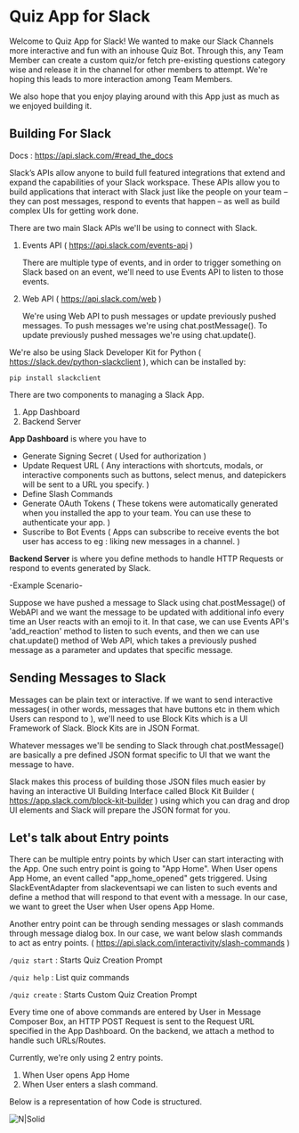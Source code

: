 # Quiz App for Slack 

Welcome to Quiz App for Slack! We wanted to make our Slack Channels more interactive and fun with an inhouse Quiz Bot. 
Through this, any Team Member can create a custom quiz/or fetch pre-existing questions category wise and release it in the channel for other members to attempt. We're hoping this leads to more interaction among Team Members.

We also hope that you enjoy playing around with this App just as much as we enjoyed building it.

Building For Slack 
------------------
Docs : https://api.slack.com/#read_the_docs

Slack’s APIs allow anyone to build full featured integrations that extend and expand the capabilities of your Slack workspace. These APIs allow you to build applications that interact with Slack just like the people on your team – they can post messages, respond to events that happen – as well as build complex UIs for getting work done.

There are two main Slack APIs we'll be using to connect with Slack.
1. Events API ( https://api.slack.com/events-api )
    
    There are multiple type of events, and in order to trigger something on Slack based on an event, we'll need to use Events API to listen to those events. 

2. Web API ( https://api.slack.com/web )

    We're using Web API to push messages or update previously pushed messages. To push messages we're using chat.postMessage(). To update previously pushed messages we're using chat.update(). 

We're also be using Slack Developer Kit for Python ( https://slack.dev/python-slackclient ), which can be installed by:  
```
pip install slackclient
```


There are two components to managing a Slack App. 
1. App Dashboard
2. Backend Server

**App Dashboard** is where you have to 
* Generate Signing Secret ( Used for authorization )
* Update Request URL ( Any interactions with shortcuts, modals, or interactive components such as buttons, select menus, and datepickers will be sent to a URL you specify. )
* Define Slash Commands
* Generate OAuth Tokens ( These tokens were automatically generated when you installed the app to your team. You can use these to authenticate your app. )
* Suscribe to Bot Events ( Apps can subscribe to receive events the bot user has access to eg : liking new messages in a channel. )

**Backend Server** is where you define methods to handle HTTP Requests or respond to events generated by Slack. 

-Example Scenario-

Suppose we have pushed a message to Slack using chat.postMessage() of WebAPI and we want the message to be updated with additional info every time an User reacts with an emoji to it. In that case, we can use Events API's 'add_reaction' method to listen to such events, and then we can use chat.update() method of Web API, which takes a previously pushed message as a parameter and updates that specific message. 


Sending Messages to Slack 
-----------------------------

Messages can be plain text or interactive. If we want to send interactive messages( in other words, messages that have buttons etc in them which Users can respond to ), we'll need to use Block Kits which is a UI Framework of Slack. 
Block Kits are in JSON Format.

Whatever messages we'll be sending to Slack through chat.postMessage() are basically a pre defined JSON format specific to UI that we want the message to have. 

Slack makes this process of building those JSON files much easier by having an interactive UI Building Interface called Block Kit Builder ( https://app.slack.com/block-kit-builder ) using which you can drag and drop UI elements and Slack will prepare the JSON format for you.



Let's talk about Entry points
----------------------------

There can be multiple entry points by which User can start interacting with the App. 
One such entry point is going to "App Home". When User opens App Home, an event called "app_home_opened" gets triggered. Using SlackEventAdapter from slackeventsapi we can listen to such events and define a method that will respond to that event with a message. In our case, we want to greet the User when User opens App Home.  

Another entry point can be through sending messages or slash commands through message dialog box. In our case, we want below slash commands to act as entry points.  ( https://api.slack.com/interactivity/slash-commands )

`/quiz start` : Starts Quiz Creation Prompt 

`/quiz help` : List quiz commands

`/quiz create` : Starts Custom Quiz Creation Prompt

Every time one of above commands are entered by User in Message Composer Box, an HTTP POST Request is sent to the Request URL specified in the App Dashboard. On the backend, we attach a method to handle such URLs/Routes. 

Currently, we're only using 2 entry points. 
1. When User opens App Home
2. When User enters a slash command. 


Below is a representation of how Code is structured.

![N|Solid](https://i.imgur.com/P3nmyHS.jpg)
